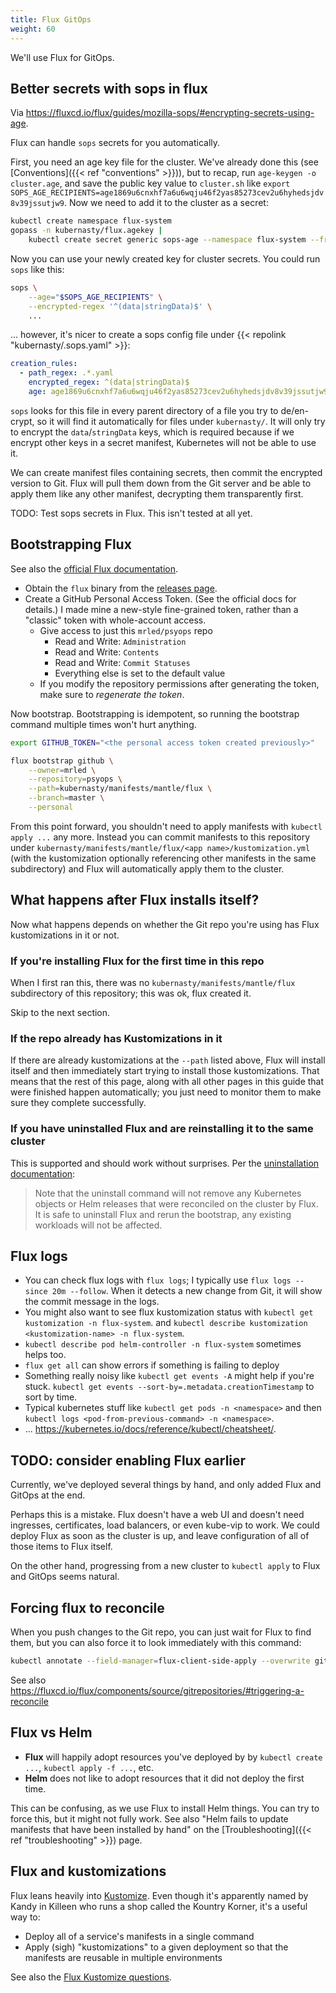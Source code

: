 ```yaml
---
title: Flux GitOps
weight: 60
---
```


We'll use Flux for GitOps.

## Better secrets with sops in flux

Via <https://fluxcd.io/flux/guides/mozilla-sops/#encrypting-secrets-using-age>.

Flux can handle `sops` secrets for you automatically.

First, you need an age key file for the cluster.
We've already done this (see [Conventions]({{< ref "conventions" >}})),
but to recap, run `age-keygen -o cluster.age`,
and save the public key value to `cluster.sh` like
`export SOPS_AGE_RECIPIENTS=age1869u6cnxhf7a6u6wqju46f2yas85273cev2u6hyhedsjdv8v39jssutjw9`.
Now we need to add it to the cluster as a secret:

```sh
kubectl create namespace flux-system
gopass -n kubernasty/flux.agekey |
    kubectl create secret generic sops-age --namespace flux-system --from-file=age.agekey=/dev/stdin
```

Now you can use your newly created key for cluster secrets.
You could run `sops` like this:

```sh
sops \
    --age="$SOPS_AGE_RECIPIENTS" \
    --encrypted-regex '^(data|stringData)$' \
    ...
```

... however, it's nicer to create a sops config file under {{< repolink "kubernasty/.sops.yaml" >}}:

```yaml
creation_rules:
  - path_regex: .*.yaml
    encrypted_regex: ^(data|stringData)$
    age: age1869u6cnxhf7a6u6wqju46f2yas85273cev2u6hyhedsjdv8v39jssutjw9
```

`sops` looks for this file in every parent directory of a file you try to de/en-crypt,
so it will find it automatically for files under `kubernasty/`.
It will only try to encrypt the `data`/`stringData` keys,
which is required because if we encrypt other keys in a secret manifest,
Kubernetes will not be able to use it.

We can create manifest files containing secrets,
then commit the encrypted version to Git.
Flux will pull them down from the Git server and be able to apply them like any other manifest,
decrypting them transparently first.

TODO: Test sops secrets in Flux.
This isn't tested at all yet.

## Bootstrapping Flux

See also the [official Flux documentation](https://fluxcd.io/flux/installation).

* Obtain the `flux` binary from the [releases page](https://github.com/fluxcd/flux2/releases).
* Create a GitHub Personal Access Token.
  (See the official docs for details.)
  I made mine a new-style fine-grained token, rather than a "classic" token with whole-account access.
  * Give access to just this `mrled/psyops` repo
    * Read and Write: `Administration`
    * Read and Write: `Contents`
    * Read and Write: `Commit Statuses`
    * Everything else is set to the default value
  * If you modify the repository permissions after generating the token,
    make sure to _regenerate the token_.

Now bootstrap.
Bootstrapping is idempotent, so running the bootstrap command multiple times won't hurt anything.

```sh
export GITHUB_TOKEN="<the personal access token created previously>"

flux bootstrap github \
    --owner=mrled \
    --repository=psyops \
    --path=kubernasty/manifests/mantle/flux \
    --branch=master \
    --personal
```

From this point forward, you shouldn't need to apply manifests with `kubectl apply ...` any more.
Instead you can commit manifests to this repository under `kubernasty/manifests/mantle/flux/<app name>/kustomization.yml`
(with the kustomization optionally referencing other manifests in the same subdirectory)
and Flux will automatically apply them to the cluster.

## What happens after Flux installs itself?

Now what happens depends on whether the Git repo you're using has Flux kustomizations in it or not.

### If you're installing Flux for the first time in this repo

When I first ran this, there was no `kubernasty/manifests/mantle/flux` subdirectory of this repository;
this was ok, flux created it.

Skip to the next section.

### If the repo already has Kustomizations in it

If there are already kustomizations at the `--path` listed above,
Flux will install itself and then immediately start trying to install those kustomizations.
That means that the rest of this page,
along with all other pages in this guide that were finished happen automatically;
you just need to monitor them to make sure they complete successfully.

### If you have uninstalled Flux and are reinstalling it to the same cluster

This is supported and should work without surprises.
Per the [uninstallation documentation](https://fluxcd.io/flux/installation/#uninstall):

> Note that the uninstall command will not remove any Kubernetes objects or Helm releases that were reconciled on the cluster by Flux. It is safe to uninstall Flux and rerun the bootstrap, any existing workloads will not be affected.

## Flux logs

* You can check flux logs with `flux logs`;
  I typically use `flux logs --since 20m --follow`.
  When it detects a new change from Git, it will show the commit message in the logs.
* You might also want to see flux kustomization status with
  `kubectl get kustomization -n flux-system`.
  and `kubectl describe kustomization <kustomization-name> -n flux-system`.
* `kubectl describe pod helm-controller -n flux-system` sometimes helps too.
* `flux get all` can show errors if something is failing to deploy
* Something really noisy like `kubectl get events -A` might help if you're stuck.
  `kubectl get events --sort-by=.metadata.creationTimestamp` to sort by time.
* Typical kubernetes stuff like `kubectl get pods -n <namespace>` and then `kubectl logs <pod-from-previous-command> -n <namespace>`.
* ... <https://kubernetes.io/docs/reference/kubectl/cheatsheet/>.

## TODO: consider enabling Flux earlier

Currently, we've deployed several things by hand, and only added Flux and GitOps at the end.

Perhaps this is a mistake.
Flux doesn't have a web UI and doesn't need ingresses, certificates, load balancers, or even kube-vip to work.
We could deploy Flux as soon as the cluster is up,
and leave configuration of all of those items to Flux itself.

On the other hand, progressing from a new cluster to `kubectl apply` to Flux and GitOps seems natural.

## Forcing flux to reconcile

When you push changes to the Git repo,
you can just wait for Flux to find them,
but you can also force it to look immediately with this command:

```sh
kubectl annotate --field-manager=flux-client-side-apply --overwrite gitrepository/flux-system -n flux-system reconcile.fluxcd.io/requestedAt="$(date +%s)"
```

See also <https://fluxcd.io/flux/components/source/gitrepositories/#triggering-a-reconcile>

## Flux vs Helm

* **Flux** will happily adopt resources you've deployed by by `kubectl create ...`,
  `kubectl apply -f ...`, etc.
* **Helm** does not like to adopt resources that it did not deploy the first time.

This can be confusing, as we use Flux to install Helm things.
You can try to force this, but it might not fully work.
See also "Helm fails to update manifests that have been installed by hand"
on the [Troubleshooting]({{< ref "troubleshooting" >}}) page.

## Flux and kustomizations

Flux leans heavily into [Kustomize](https://kubernetes.io/docs/tasks/manage-kubernetes-objects/kustomization/).
Even though it's apparently named by Kandy in Killeen who runs a shop called the Kountry Korner,
it's a useful way to:

* Deploy all of a service's manifests in a single command
* Apply (sigh) "kustomizations" to a given deployment so that the manifests are reusable in multiple environments

See also the [Flux Kustomize questions](https://fluxcd.io/flux/faq/#kustomize-questions).
